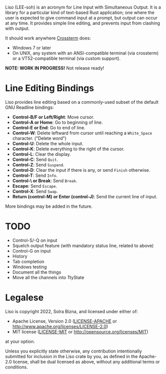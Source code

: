 Liso (LEE-soh) is an acronym for Line Input with Simultaneous Output. It is a library for a particular kind of text-based Rust application; one where the user is expected to give command input at a prompt, but output can occur at any time. It provides simple line editing, and prevents input from clashing with output.

It should work anywhere [Crossterm](https://crates.io/crates/crossterm) does:

- Windows 7 or later
- On UNIX, any system with an ANSI-compatible terminal (via crossterm) or a
  VT52-compatible terminal (via custom support).

**NOTE: WORK IN PROGRESS!** Not release ready!

# Line Editing Bindings

Liso provides line editing based on a commonly-used subset of the default GNU Readline bindings:

- **Control-B/F or Left/Right**: Move cursor.
- **Control-A or Home**: Go to beginning of line.
- **Control-E or End**: Go to end of line.
- **Control-W**: Delete leftward from cursor until reaching a `White_Space` character. ("Delete word")
- **Control-U**: Delete the whole input.
- **Control-K**: Delete everything to the right of the cursor.
- **Control-L**: Clear the display.
- **Control-C**: Send `Quit`.
- **Control-Z**: Send `Suspend`.
- **Control-D**: Clear the input if there is any, or send `Finish` otherwise.
- **Control-T**: Send `Info`.
- **Control-\\ or Break**: Send `Break`.
- **Escape**: Send `Escape`.
- **Control-X**: Send `Swap`.
- **Return (control-M) or Enter (control-J)**: Send the current line of input.

More bindings may be added in the future.

# TODO

- Control-S/-Q on input
- Squelch output feature (with mandatory status line, related to above)
- Control-G on input
- History
- Tab completion
- Windows testing
- Document all the things
- Move all the channels into TtyState

# Legalese

Liso is copyright 2022, Solra Bizna, and licensed under either of:

 * Apache License, Version 2.0
   ([LICENSE-APACHE](LICENSE-APACHE) or
   <http://www.apache.org/licenses/LICENSE-2.0>)
 * MIT license
   ([LICENSE-MIT](LICENSE-MIT) or <http://opensource.org/licenses/MIT>)

at your option.

Unless you explicitly state otherwise, any contribution intentionally
submitted for inclusion in the Liso crate by you, as defined
in the Apache-2.0 license, shall be dual licensed as above, without any
additional terms or conditions.
